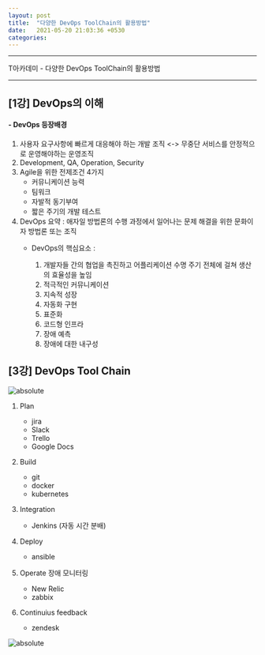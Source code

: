 ```yaml
---
layout: post
title:  "다양한 DevOps ToolChain의 활용방법"
date:   2021-05-20 21:03:36 +0530
categories:
---
```

---

T아카데미 - 다양한 DevOps ToolChain의 활용방법

---

## [1강] DevOps의 이해

#### - **DevOps 등장배경**
1. 사용자 요구사항에 빠르게 대응해야 하는 개발 조직 <-> 무중단 서비스를 안정적으로 운영해야하는 운영조직
2. Development, QA, Operation, Security
3. Agile을 위한 전제조건 4가지
    - 커뮤니케이션 능력
    - 팀워크
    - 자발적 동기부여
    - 짧은 주기의 개발 테스트
4. DevOps 요약 : 애자일 방법론의 수행 과정에서 일어나는 문제 해결을 위한 문화이자 방법론 또는 조직
    * DevOps의 핵심요소 :

      1. 개발자들 간의 협업을 촉진하고 어플리케이션 수명 주기 전체에 걸쳐 생산의 효율성을 높임
      2. 적극적인 커뮤니케이션
      3. 지속적 성장
      4. 자동화 구현
      5. 표준화
      6. 코드형 인프라
      7. 장애 예측
      8. 장애에 대한 내구성

## [3강] DevOps Tool Chain
<img data-action="zoom" src='{{ "/image/24.PNG" | relative_url }}' alt='absolute'>

1. Plan  
    - jira
    - Slack
    - Trello
    - Google Docs

2. Build
    - git
    - docker
    - kubernetes

3. Integration
    - Jenkins (자동 시간 분배)

4. Deploy
    - ansible

5. Operate 장애 모니터링
    - New Relic
    - zabbix

6. Continuius feedback
    - zendesk

<img data-action="zoom" src='{{ "/image/25.PNG" | relative_url }}' alt='absolute'>
